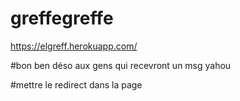 # greffegreffe

https://elgreff.herokuapp.com/

#bon ben déso aux gens qui recevront un msg yahou

#mettre le redirect dans la page 


